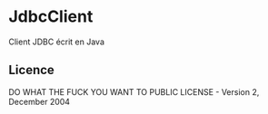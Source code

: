 # JdbcClient
Client JDBC écrit en Java

## Licence 
DO WHAT THE FUCK YOU WANT TO PUBLIC LICENSE - Version 2, December 2004
